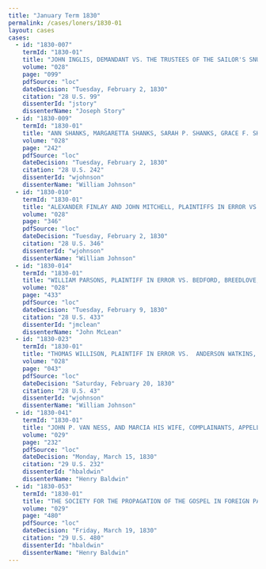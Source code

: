 ```yaml
---
title: "January Term 1830"
permalink: /cases/loners/1830-01
layout: cases
cases:
  - id: "1830-007"
    termId: "1830-01"
    title: "JOHN INGLIS, DEMANDANT VS. THE TRUSTEES OF THE SAILOR'S SNUG HARBOUR IN THE CITY OF NEW YORK"
    volume: "028"
    page: "099"
    pdfSource: "loc"
    dateDecision: "Tuesday, February 2, 1830"
    citation: "28 U.S. 99"
    dissenterId: "jstory"
    dissenterName: "Joseph Story"
  - id: "1830-009"
    termId: "1830-01"
    title: "ANN SHANKS, MARGARETTA SHANKS, SARAH P. SHANKS, GRACE F. SHANKS, AND ELIZA SHANKS, (APPELLANTS BELOW) PLAINTIFFS IN ERROR VS. ABRAHAM DUPONT AND JANE HIS WIFE, DANIEL PEPPER AND ANN PEPPER, DEFENDANTS IN ERROR"
    volume: "028"
    page: "242"
    pdfSource: "loc"
    dateDecision: "Tuesday, February 2, 1830"
    citation: "28 U.S. 242"
    dissenterId: "wjohnson"
    dissenterName: "William Johnson"
  - id: "1830-010"
    termId: "1830-01"
    title: "ALEXANDER FINLAY AND JOHN MITCHELL, PLAINTIFFS IN ERROR VS. WILLIAM KING'S LESSEE"
    volume: "028"
    page: "346"
    pdfSource: "loc"
    dateDecision: "Tuesday, February 2, 1830"
    citation: "28 U.S. 346"
    dissenterId: "wjohnson"
    dissenterName: "William Johnson"
  - id: "1830-014"
    termId: "1830-01"
    title: "WILLIAM PARSONS, PLAINTIFF IN ERROR VS. BEDFORD, BREEDLOVE, AND ROBESON, DEFENDANTS"
    volume: "028"
    page: "433"
    pdfSource: "loc"
    dateDecision: "Tuesday, February 9, 1830"
    citation: "28 U.S. 433"
    dissenterId: "jmclean"
    dissenterName: "John McLean"
  - id: "1830-023"
    termId: "1830-01"
    title: "THOMAS WILLISON, PLAINTIFF IN ERROR VS.  ANDERSON WATKINS, DEFENDANT IN ERROR"
    volume: "028"
    page: "043"
    pdfSource: "loc"
    dateDecision: "Saturday, February 20, 1830"
    citation: "28 U.S. 43"
    dissenterId: "wjohnson"
    dissenterName: "William Johnson"
  - id: "1830-041"
    termId: "1830-01"
    title: "JOHN P. VAN NESS, AND MARCIA HIS WIFE, COMPLAINANTS, APPELLANTS VS. THE MAYOR, ALDERMEN, AND BOARD OF COMMON COUNCIL OF THE CITY OF WASHINGTON, AND THE UNITED STATES OF AMERICA, DEFENDANTS"
    volume: "029"
    page: "232"
    pdfSource: "loc"
    dateDecision: "Monday, March 15, 1830"
    citation: "29 U.S. 232"
    dissenterId: "hbaldwin"
    dissenterName: "Henry Baldwin"
  - id: "1830-053"
    termId: "1830-01"
    title: "THE SOCIETY FOR THE PROPAGATION OF THE GOSPEL IN FOREIGN PARTS PLAINTIFFS VS. THE TOWN OF PAWLET AND OZIAS CLARKE"
    volume: "029"
    page: "480"
    pdfSource: "loc"
    dateDecision: "Friday, March 19, 1830"
    citation: "29 U.S. 480"
    dissenterId: "hbaldwin"
    dissenterName: "Henry Baldwin"
---
```

